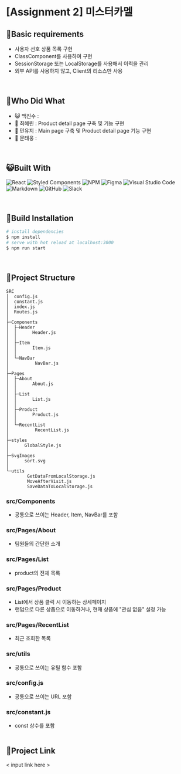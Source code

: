 # [Assignment 2] 미스터카멜

## 💙Basic requirements

- 사용자 선호 상품 목록 구현
- ClassComponent를 사용하여 구현
- SessionStorage 또는 LocalStorage를 사용해서 이력을 관리
- 외부 API를 사용하지 않고, Client의 리소스만 사용

<br>

## 🐥Who Did What
- 😺 백진수 :
- 🐧 최혜린 : Product detail page 구축 및 기능 구현
- 🐥 민유지 : Main page 구축 및 Product detail page 기능 구현
- 🐻 문태웅 :

<br>

## 😺Built With
![React](https://img.shields.io/badge/react-%2320232a.svg?style=for-the-badge&logo=react&logoColor=%2361DAFB)
![Styled Components](https://img.shields.io/badge/styled--components-DB7093?style=for-the-badge&logo=styled-components&logoColor=white)
![NPM](https://img.shields.io/badge/NPM-%23000000.svg?style=for-the-badge&logo=npm&logoColor=white)
![Figma](https://img.shields.io/badge/figma-%23F24E1E.svg?style=for-the-badge&logo=figma&logoColor=white)
![Visual Studio Code](https://img.shields.io/badge/VisualStudioCode-0078d7.svg?style=for-the-badge&logo=visual-studio-code&logoColor=white)
![Markdown](https://img.shields.io/badge/markdown-%23000000.svg?style=for-the-badge&logo=markdown&logoColor=white)
![GitHub](https://img.shields.io/badge/github-%23121011.svg?style=for-the-badge&logo=github&logoColor=white)
![Slack](https://img.shields.io/badge/Slack-4A154B?style=for-the-badge&logo=slack&logoColor=white)

<br>

## 🐻Build Installation
```bash
# install dependencies
$ npm install
# serve with hot reload at localhost:3000
$ npm run start
```
<br>

## 🐧Project Structure
```
SRC
│  config.js
│  constant.js
│  index.js
│  Routes.js
│
├─Components
│  ├─Header
│  │      Header.js
│  │
│  ├─Item
│  │      Item.js
│  │
│  └─NavBar
│          NavBar.js
│
├─Pages
│  ├─About
│  │      About.js
│  │
│  ├─List
│  │      List.js
│  │
│  ├─Product
│  │      Product.js
│  │
│  └─RecentList
│          RecentList.js
│
├─styles
│      GlobalStyle.js
│
├─SvgImages
│      sort.svg
│
└─utils
        GetDataFromLocalStorage.js
        MoveAfterVisit.js
        SaveDataToLocalStorage.js
```
### src/Components
- 공통으로 쓰이는 Header, Item, NavBar를 포함
### src/Pages/About
- 팀원들의 간단한 소개
### src/Pages/List
- product의 전체 목록
### src/Pages/Product
- List에서 상품 클릭 시 이동하는 상세페이지
- 랜덤으로 다른 상품으로 이동하거나, 현재 상품에 "관심 없음" 설정 가능
### src/Pages/RecentList
- 최근 조회한 목록
### src/utils
- 공통으로 쓰이는 유틸 함수 포함
### src/config.js
- 공통으로 쓰이는 URL 포함
### src/constant.js
- const 상수를 포함
  <br>
  <br>
## 💙Project Link
< input link here >
